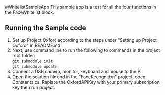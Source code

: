 #WhitelistSampleApp
This sample app is a test for all the four functions in the FaceWhitelist block.

## Running the Sample code

1. Set up Project Oxford according to the steps under "Setting up Project Oxford" in [README.md](https://github.com/apdutta/face-whitelist/blob/develop/README.md)
2. Next, use command line to run the following to commands in the project root folder:  
   ```git submodule init```   
   ```git submodule update```
3. Connect a USB camera, monitor, keyboard and mouse to the Pi. 
4. Open the solution file and in the "FaceRecognition" project, open Constants.cs. Replace the OxfordAPIKey with your primary subscription key then run project.
